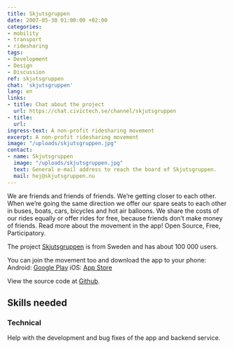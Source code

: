 ```yaml
---
title: Skjutsgruppen
date: 2007-05-30 01:00:00 +02:00
categories:
- mobility
- transport
- ridesharing
tags:
- Development
- Design
- Discussion
ref: skjutsgruppen
chat: 'skjutsgruppen'
lang: en
links:
- title: Chat about the project
  url: https://chat.civictech.se/channel/skjutsgruppen
- title:
  url:
ingress-text: A non-profit ridesharing movement
excerpt: A non-profit ridesharing movement
image: "/uploads/skjutsgruppen.jpg"
contact:
- name: Skjutsgruppen
  image: "/uploads/skjutsgruppen.jpg"
  text: General e-mail address to reach the board of Skjutsgruppen.
  mail: hej@skjutsgruppen.nu
---
```

We are friends and friends of friends. We’re getting closer to each other. When we’re going the same direction we offer our spare seats to each other in buses, boats, cars, bicycles and hot air balloons. We share the costs of our rides equally or offer rides for free, because friends don’t make money of friends. Read more about the movement in the app! Open Source, Free, Participatory.

The project <a href="https://skjutsgruppen.nu/">Skjutsgruppen</a> is from Sweden and has about 100 000 users.

You can join the movement too and download the app to your phone:
Android: <a href="https://play.google.com/store/apps/details?id=nu.skjutsgruppen.skjutsgruppen">Google Play</a>
iOS: <a href="https://itunes.apple.com/us/app/ideella-r%C3%B6relsen-skjutsgruppen/id1370886185?mt=8">App Store</a>

View the source code at <a href="https://github.com/skjutsgruppen">Github</a>.

## Skills needed

### Technical
Help with the development and bug fixes of the app and backend service.
